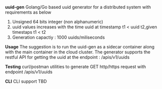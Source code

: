**uuid-gen**
Golang/Go based uuid generator for a distributed system with requirements as below
  1. Unsigned 64 bits integer (non alphanumeric)
  2. uuid values increases with the time
      uuid at timestamp t1 < uuid t2,given timestaps t1 < t2
  3. Generation capactiy : 1000 uuids/miliseconds

**Usage**
The suggestion is to run the uuid-gen as a sidecar container along with the main container in the cloud cluster.
The generator supports the restful API for getting the uuid at the endpoint : /apis/v1/uuids

**Testing**
curl/postman utilities to generate GET http/https request with endpoint /apis/v1/uuids

**CLI**
CLI support TBD
